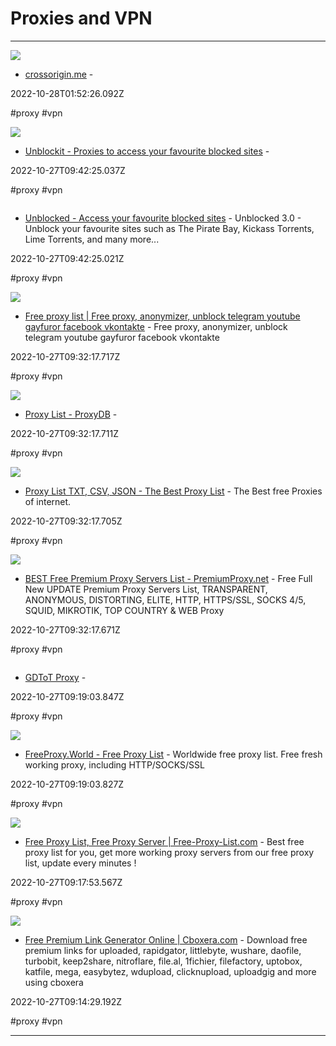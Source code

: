 # Proxies and VPN

---

![](https://rdl.ink/render/https%3A%2F%2Fcorsproxy.github.io)

- [crossorigin.me](https://corsproxy.github.io) - 

2022-10-28T01:52:26.092Z

#proxy #vpn

![](https://unblockit.zip/img/android-chrome-144x144.png)

- [Unblockit - Proxies to access your favourite blocked sites](https://unblockit.nz) - 

2022-10-27T09:42:25.037Z

#proxy #vpn

![]()

- [Unblocked - Access your favourite blocked sites](https://unblockedscene.com) - Unblocked 3.0 - Unblock your favourite sites such as The Pirate Bay, Kickass Torrents, Lime Torrents, and many more...

2022-10-27T09:42:25.021Z

#proxy #vpn

![](https://proxyservers.pro/build/site/img/logo1-64x64.png?133)

- [Free proxy list | Free proxy, anonymizer, unblock telegram youtube gayfuror facebook vkontakte](https://proxyservers.pro) - Free proxy, anonymizer, unblock telegram youtube gayfuror facebook vkontakte

2022-10-27T09:32:17.717Z

#proxy #vpn

![](https://rdl.ink/render/https%3A%2F%2Fproxydb.net)

- [Proxy List - ProxyDB](https://proxydb.net) - 

2022-10-27T09:32:17.711Z

#proxy #vpn

![](https://www.proxy-list.download/images/fndpx.jpg)

- [Proxy List TXT, CSV, JSON - The Best Proxy List](https://www.proxy-list.download) - The Best free Proxies of internet.

2022-10-27T09:32:17.705Z

#proxy #vpn

![](https://rdl.ink/render/https%3A%2F%2Fpremiumproxy.net)

- [BEST Free Premium Proxy Servers List - PremiumProxy.net](https://premiumproxy.net) - Free Full New UPDATE Premium Proxy Servers List, TRANSPARENT, ANONYMOUS, DISTORTING, ELITE, HTTP, HTTPS/SSL, SOCKS 4/5, SQUID, MIKROTIK, TOP COUNTRY & WEB Proxy

2022-10-27T09:32:17.671Z

#proxy #vpn

![]()

- [GDToT Proxy](https://gdbot.xyz) - 

2022-10-27T09:19:03.847Z

#proxy #vpn

![](https://rdl.ink/render/https%3A%2F%2Ffreeproxy.world)

- [FreeProxy.World - Free Proxy List](https://freeproxy.world) - Worldwide free proxy list. Free fresh working proxy, including HTTP/SOCKS/SSL

2022-10-27T09:19:03.827Z

#proxy #vpn

![](https://free-proxy-list.com/imgs/logo.png)

- [Free Proxy List, Free Proxy Server | Free-Proxy-List.com](https://free-proxy-list.com) - Best free proxy list for you, get more working proxy servers from our free proxy list, update every minutes !

2022-10-27T09:17:53.567Z

#proxy #vpn

![](https://www.cboxera.com/static/logo.png)

- [Free Premium Link Generator Online | Cboxera.com](https://www.cboxera.com) - Download free premium links for uploaded, rapidgator, littlebyte, wushare, daofile, turbobit, keep2share, nitroflare, file.al, 1fichier, filefactory, uptobox, katfile, mega, easybytez, wdupload, clicknupload, uploadgig and more using cboxera

2022-10-27T09:14:29.192Z

#proxy #vpn

---

